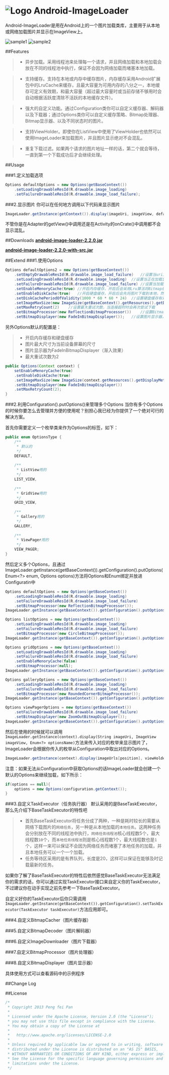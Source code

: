 # ![Logo](https://github.com/xiaopansky/Android-ImageLoader/raw/master/res/drawable-mdpi/ic_launcher.png) Android-ImageLoader

Android-ImageLoader是用在Android上的一个图片加载类库，主要用于从本地或网络加载图片并显示在ImageView上。

![sample1](https://github.com/xiaopansky/Android-ImageLoader/raw/master/docs/sample1.png)
![sample2](https://github.com/xiaopansky/Android-ImageLoader/raw/master/docs/sample2.png)

##Features

>* 异步加载。采用线程池来处理每一个请求，并且网络加载和本地加载会放在不同的线程池中执行，保证不会因为网络加载而堵塞本地加载。

>* 支持缓存。支持在本地或内存中缓存图片，内存缓存采用Android扩展包中的LruCache来缓存，且最大容量为可用内存的八分之一，本地缓存可定义有效期，和最大容量（超过最大容量时或当前存储不够用时会自动根据活跃度清除不活跃的本地缓存文件）。

>* 强大的自定义功能。通过Configuration类你可以自定义缓存器、解码器以及下载器；通过Options类你可以自定义缓存策略、Bitmap处理器、Bitmap显示器、以及不同状态时的图片。

>* 支持ViewHolder。即使你在ListView中使用了ViewHolder也依然可以使用ImageLoader来加载图片，并且图片显示绝对不会混乱。

>* 重复下载过滤。如果两个请求的图片地址一样的话，第二个就会等待，一直到第一个下载成功后才会继续处理。

##Usage

###1.定义加载选项
```java
Options defaultOptions = new Options(getBaseContext())
	.setLoadingDrawableResId(R.drawable.image_loading)
	.setFailureDrawableResId(R.drawable.image_load_failure);
```

###2.显示图片
你可以在任何地方调用以下代码来显示图片
```java
ImageLoader.getInstance(getContext()).display(imageUri, imageView, defaultOptions);
```
不管你是在Adapter的getView()中调用还是在Activity的onCrate()中调用都不会显示混乱。

##Downloads
**[android-image-loader-2.2.0.jar](https://github.com/xiaopansky/Android-ImageLoader/raw/master/releases/android-image-loader-2.2.0.jar)**

**[android-image-loader-2.2.0-with-src.jar](https://github.com/xiaopansky/Android-ImageLoader/raw/master/releases/android-image-loader-2.2.0-with-src.jar)**

##Extend
###1.使用Options
```java
Options defaultOptions2 = new Options(getBaseContext())
	.setEmptyDrawableResId(R.drawable.image_load_failure)	//设置当uri为空时显示的图片
	.setLoadingDrawableResId(R.drawable.image_loading)	//设置当正在加载显示的图片
	.setFailureDrawableResId(R.drawable.image_load_failure)	//设置当加载失败时显示的图片
	.setEnableMenoryCache(true)	//开启内存缓存，开启后会采用Lru算法将Bitmap缓存在内存中，以便重复利用
	.setEnableDiskCache(true)	//开启硬盘缓存，开启后会先将图片下载到本地，然后再加载到内存中
	.setDiskCachePeriodOfValidity(1000 * 60 * 60 * 24)	//设置硬盘缓存有效期为24小时，24小时过后将重新下载图片
	.setImageMaxSize(new ImageSize(getBaseContext().getResources().getDisplayMetrics().widthPixels, getBaseContext().getResources().getDisplayMetrics().heightPixels))	//设置加载到内存中的图片的最大尺寸，如果原图的尺寸大于最大尺寸，在读取的时候就会缩小至合适的尺寸再读取
	.setMaxRetryCount(2)	//设置最大重试次数，当连接超时时会再次尝试下载
	.setBitmapProcessor(new ReflectionBitmapProcessor())	//设置Bitmap处理器，当图片从本地读取内存中后会使用BitmapProcessor将图片处理一下，因此你可以通过BitmapProcessor将图片处理成任何你想要的效果
	.setBitmapDisplayer(new FadeInBitmapDisplayer());	//设置图片显示器，在处理完图片之后会调用BitmapDisplayer来显示图片，因此你可以通过BitmapDisplayer自定义任何你想要的方式来显示图片
```
另外Options默认的配置是：
>* 开启内存缓存和硬盘缓存
>* 图片最大尺寸为当前设备屏幕的尺寸
>* 图片显示器为FadeInBitmapDisplayer（渐入效果）
>* 最大重试次数为2

```java
public Options(Context context) {
	setEnableMenoryCache(true)
	.setEnableDiskCache(true)
	.setImageMaxSize(new ImageSize(context.getResources().getDisplayMetrics().widthPixels, context.getResources().getDisplayMetrics().heightPixels))
	.setBitmapDisplayer(new FadeInBitmapDisplayer())
	.setMaxRetryCount(2);
}
```

###2.利用Configuration().putOptions()来管理多个Options
当你有多个Options的时候你要怎么去管理并方便的使用呢？别担心我已经为你提供了一个绝对可行的解决方案。

首先你需要定义一个枚举类来作为Options的标签，如下：
```java
public enum OptionsType {
	/**
	 * 默认的
	 */
	DEFAULT, 
	
	/**
	 * ListView用的
	 */
	LIST_VIEW, 
	
	/**
	 * GridView用的
	 */
	GRID_VIEW, 
	
	/**
	 * Gallery用的
	 */
	GALLERY, 
	
	/**
	 * ViewPager用的
	 */
	VIEW_PAGER;
}
```
然后定义多个Options，且通过ImageLoader.getInstance(getBaseContext()).getConfiguration().putOptions(Enum<?> enum, Options options)方法将Options和Enum绑定并放进Configuratin中
```java
Options defaultOptions = new Options(getBaseContext())
	.setLoadingDrawableResId(R.drawable.image_loading)
	.setFailureDrawableResId(R.drawable.image_load_failure)
	.setBitmapProcessor(new ReflectionBitmapProcessor());
ImageLoader.getInstance(getBaseContext()).getConfiguration().putOptions(OptionsType.DEFAULT, defaultOptions);

Options listOptions = new Options(getBaseContext())
	.setLoadingDrawableResId(R.drawable.image_loading)
	.setFailureDrawableResId(R.drawable.image_load_failure)
	.setBitmapProcessor(new CircleBitmapProcessor());
ImageLoader.getInstance(getBaseContext()).getConfiguration().putOptions(OptionsType.LIST_VIEW, listOptions);

Options gridOptions = new Options(getBaseContext())
	.setLoadingDrawableResId(R.drawable.image_loading)
	.setFailureDrawableResId(R.drawable.image_load_failure)
	.setEnableMenoryCache(false)
	.setBitmapProcessor(null);
ImageLoader.getInstance(getBaseContext()).getConfiguration().putOptions(OptionsType.SIMPLE, gridOptions);

Options galleryOptions = new Options(getBaseContext())
	.setLoadingDrawableResId(R.drawable.image_loading)
	.setFailureDrawableResId(R.drawable.image_load_failure)
	.setBitmapProcessor(new RoundedCornerBitmapProcessor());
ImageLoader.getInstance(getBaseContext()).getConfiguration().putOptions(OptionsType.GALLERY, galleryOptions);

Options viewPagerOptions = new Options(getBaseContext())
	.setFailureDrawableResId(R.drawable.image_load_failure)
	.setBitmapDisplayer(new ZoomOutBitmapDisplayer());
ImageLoader.getInstance(getBaseContext()).getConfiguration().putOptions(OptionsType.VIEW_PAGER, viewPagerOptions);
```
然后在使用的时候就可以调用``ImageLoader.getInstance(context).display(String imageUri, ImageView imageView, Enum<?> optionsName)``方法来传入对应的枚举来显示图片了，ImageLoader会根据你传入的枚举从Configuration中取出对应的Options。
```java
ImageLoader.getInstance(context).display(imageUrls[position], viewHolder.image, OptionsType.GALLERY);
```
注意：如果无法从Configuration中获取Options的话ImageLoader就会创建一个默认的Options来继续加载，如下所示：
```java
if(options == null){
	options = new Options(configuration.getContext());
}
```

###3.自定义TaskExecutor（任务执行器）
默认采用的是BaseTaskExecutor，那么先介绍下BaseTaskExecutor的特性吧
>* 首先BaseTaskExecutor将任务分成了两种，一种是耗时较长的需要从网络下载图片的``网络任务``，另一种是从本地加载的``本地任务``。这两种任务会分别放在不同的线程池中执行，``网络任务线程池``核心线程数5个，最大线程数``10``个，而``本地任务线程池``则是核心线程数1个，最大线程数也是``1``个，这样一来可以保证不会因为网络任务而堵塞了本地任务的加载，并且本地任务可以一个一个加载。
>* 任务等待区采用的是有界队列，长度是20，这样可以保证在能够及时记载最新的任务。

如果你了解了BaseTaskExecutor的特性后依然感觉BaseTaskExecutor无法满足你的需求的话，你可以通过实现TaskExecutor接口来自定义你的TaskExecutor，不过建议你在动手实现之前先参考一下BaseTaskExecutor。

自定义好你的TaskExecutor后你只需调用``ImageLoader.getInstance(getBaseContext()).getConfiguration().setTaskExecutor(TaskExecutor taskExecutor)``方法应用即可。

###4.自定义BitmapCacher（图片缓存器）


###5.自定义BitmapDecoder（图片解码器）


###6.自定义ImageDownloader（图片下载器）


###7.自定义BitmapProcessor（图片处理器）


###8.自定义BitmapDisplayer（图片显示器）


具体使用方式可以查看源码中的示例程序

##Change Log

##License
```java
/*
 * Copyright 2013 Peng fei Pan
 * 
 * Licensed under the Apache License, Version 2.0 (the "License");
 * you may not use this file except in compliance with the License.
 * You may obtain a copy of the License at
 * 
 *   http://www.apache.org/licenses/LICENSE-2.0
 * 
 * Unless required by applicable law or agreed to in writing, software
 * distributed under the License is distributed on an "AS IS" BASIS,
 * WITHOUT WARRANTIES OR CONDITIONS OF ANY KIND, either express or implied.
 * See the License for the specific language governing permissions and
 * limitations under the License.
 */
```
